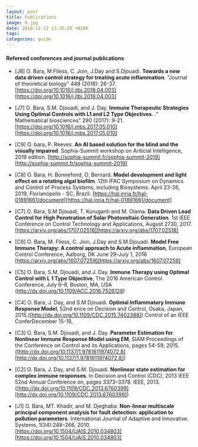 ```yaml
---
layout: post
title: Publications
image: 6.jpg
date: 2016-12-12 13:35:20 +0200
tags:
categories: guide
---
```






#### Refereed conferences and journal publications

* [J8] O. Bara, M.Fliess, C. Join, J.Day and S.Djouadi. **Towards a new data driven control strategy for treating acute inflammation**. ”Journal of theoretical biology” 448 (2018): 26-37. [https://doi.org/10.1016/j.jtbi.2018.04.003][https://doi.org/10.1016/j.jtbi.2018.04.003]

* [J7] O. Bara, S.M. Djouadi, and J. Day. **Immune Therapeutic Strategies Using Optimal Controls with L1 and L2 Type Objectives**. .” Mathematical biosciences” 290 (2017): 9-21. [https://doi.org/10.1016/j.mbs.2017.05.010][https://doi.org/10.1016/j.mbs.2017.05.010]

* [C9] O. bara, P. Reeves. **An AI based solution for the blind and the visually impaired**. Sophia-Summit workshop on Ariticial Intelligence, 2019 edition. [http://sophia-summit.fr/sophia-summit-2019][http://sophia-summit.fr/sophia-summit-2019]

* [C8] O. Bara, H. Bonnefond, O. Bernard. **Model development and light effect on a rotating algal biofilm**. 12th IFAC Symposium on Dynamics and Control of Process Systems, including Biosystems. April 23-26, 2019, Florianópolis - SC, Brazil. [https://hal.inria.fr/hal-01891661/document][https://hal.inria.fr/hal-01891661/document]

* [C7] O. Bara, S.M Djouadi, T. Kuruganti and M. Olama. **Data Driven Load Control for High Penetration of Solar Photovoltaic Generation**. 1st IEEE Conference on Control Technology and Applications, August 2730, 2017. [https://arxiv.org/abs/1707.02518][https://arxiv.org/abs/1707.02518]

* [C6] O. Bara, M. Fliess, C. Join, J.Day and S.M.Djouadi. **Model Free Immune Therapy: A control approach to Acute inflammation**, European Control Conference, Aalborg, DK June 29-July 1, 2016 [https://arxiv.org/abs/1607.07259][https://arxiv.org/abs/1607.07259]

* [C5] O. Bara, S.M. Djouadi, and J. Day. **Immune Therapy using Optimal Control with L 1 Type Objective**, The 2016 American Control Conference, July 6–8, Boston, MA, USA (http://dx.doi.org/10.1109/ACC.2016.7526128) 


* [C4] O. Bara, J. Day, and S.M Djouadi. **Optimal Inflammatory Immune Response Model**, 52nd ence on Decision and Control, Osaka, Japan, 2015.([http://dx.doi.org/10.1109/CDC.2015.7402388])
Control of an IEEE ConferDecember 15-18,

* [C3] O. Bara, S.M. Djouadi, and J. Day. **Parameter Estimation for Nonlinear Immune Response Model using EM**, SIAM Proceedings of the Conference on Control and its Applications, pages 54-59, 2015. ([http://dx.doi.org/10.1137/1.9781611974072.8][http://dx.doi.org/10.1137/1.9781611974072.8])

* [C2] O. Bara, J. Day, and S.M. Djouadi. **Nonlinear state estimation for complex immune responses**. In Decision and Control (CDC), 2013 IEEE 52nd Annual Conference on, pages 3373–3378. IEEE, 2013. ([http://dx.doi.org/10.1109/CDC.2013.6760399][http://dx.doi.org/10.1109/CDC.2013.6760399])

* [J1] O. Bara, MT. Khadir, and M. Djeghaba. **Non-linear multiscale principal component analysis for fault detection: application to pollution parameters**. International Journal of Adaptive and Innovative Systems, 1(34):248–266, 2010.[https://doi.org/10.1504/IJAIS.2010.034803][https://doi.org/10.1504/IJAIS.2010.034803]

[https://doi.org/10.1016/j.jtbi.2018.04.003]: https://doi.org/10.1016/j.jtbi.2018.04.003
[https://doi.org/10.1016/j.mbs.2017.05.010]: https://doi.org/10.1016/j.mbs.2017.05.010
[https://arxiv.org/abs/1607.07259]: https://arxiv.org/abs/1607.07259
[https://arxiv.org/abs/1707.02518]: https://arxiv.org/abs/1707.02518
[http://dx.doi.org/10.1109/CDC.2015.7402388]: http://dx.doi.org/10.1109/CDC.2015.7402388
[http://dx.doi.org/10.1137/1.9781611974072.8]: http://dx.doi.org/10.1137/1.9781611974072.8
[http://dx.doi.org/10.1109/CDC.2013.6760399]: http://dx.doi.org/10.1109/CDC.2013.6760399
[https://hal.inria.fr/hal-01891661/document]: https://hal.inria.fr/hal-01891661/document
[https://doi.org/10.1504/IJAIS.2010.034803]: https://doi.org/10.1504/IJAIS.2010.034803
[http://sophia-summit.fr/sophia-summit-2019]: http://sophia-summit.fr/sophia-summit-2019







